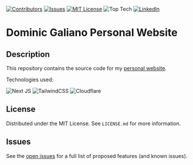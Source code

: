 [![Contributors][contributors-shield]][contributors-url]
[![Issues][issues-shield]][issues-url]
[![MIT License][license-shield]][license-url]
![Top Tech][tech-shield]
[![LinkedIn][linkedin-shield]][linkedin-url]

# Dominic Galiano Personal Website

## Description

This repository contains the source code for my [personal website]('https://dgaliano.com'). 

Technologies used:

![Next JS](https://img.shields.io/badge/Next-black?style=for-the-badge&logo=next.js&logoColor=white)
![TailwindCSS](https://img.shields.io/badge/tailwindcss-%2338B2AC.svg?style=for-the-badge&logo=tailwind-css&logoColor=white)
![Cloudflare](https://img.shields.io/badge/Cloudflare-F38020?style=for-the-badge&logo=Cloudflare&logoColor=white)

## License

Distributed under the MIT License. See `LICENSE.md` for more information.

## Issues

See the [open issues](https://github.com/dominicgaliano/fullstack-blog-demo/issues) for a full list of proposed features (and known issues).

[contributors-shield]: https://img.shields.io/github/contributors/dominicgaliano/galiano-personal-site.svg?style=for-the-badge
[contributors-url]: https://github.com/dominicgaliano/galiano-personal-site/graphs/contributors
[issues-shield]: https://img.shields.io/github/issues/dominicgaliano/galiano-personal-site.svg?style=for-the-badge
[issues-url]: https://github.com/dominicgaliano/galiano-personal-site/issues
[license-shield]: https://img.shields.io/github/license/dominicgaliano/galiano-personal-site.svg?style=for-the-badge
[license-url]: https://github.com/dominicgaliano/galiano-personal-site/blob/master/LICENSE.txt
[linkedin-shield]: https://img.shields.io/badge/-LinkedIn-black.svg?style=for-the-badge&logo=linkedin&colorB=555
[linkedin-url]: https://linkedin.com/in/dominic-galiano
[tech-shield]: https://img.shields.io/github/languages/top/dominicgaliano/galiano-personal-site.svg?style=for-the-badge
